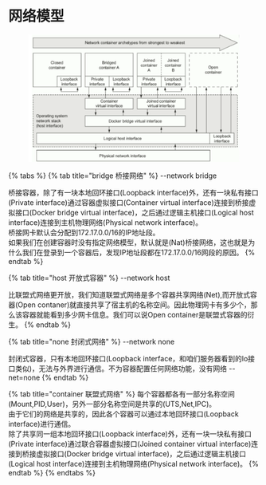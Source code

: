 # 网络模型



<figure><img src="../../../.gitbook/assets/image (11).png" alt=""><figcaption></figcaption></figure>

{% tabs %}
{% tab title="bridge 桥接网络" %}
\--network bridge

桥接容器，除了有一块本地回环接口(Loopback interface)外，还有一块私有接口(Private interface)通过容器虚拟接口(Container virtual interface)连接到桥接虚拟接口(Docker bridge virtual interface)，之后通过逻辑主机接口(Logical host interface)连接到主机物理网络(Physical network interface)。\
桥接网卡默认会分配到172.17.0.0/16的IP地址段。\
如果我们在创建容器时没有指定网络模型，默认就是(Nat)桥接网络，这也就是为什么我们在登录到一个容器后，发现IP地址段都在172.17.0.0/16网段的原因。
{% endtab %}

{% tab title="host 开放式容器" %}
\--network host

比联盟式网络更开放，我们知道联盟式网络是多个容器共享网络(Net),而开放式容器(Open contaner)就直接共享了宿主机的名称空间。因此物理网卡有多少个，那么该容器就能看到多少网卡信息。我们可以说Open container是联盟式容器的衍生。
{% endtab %}

{% tab title="none 封闭式网络" %}
\--network none

封闭式容器，只有本地回环接口(Loopback interface，和咱们服务器看到的lo接口类似)，无法与外界进行通信。不为容器配置任何网络功能，没有网络 --net=none
{% endtab %}

{% tab title="container 联盟式网络" %}
每个容器都各有一部分名称空间(Mount,PID,User)，另外一部分名称空间是共享的(UTS,Net,IPC)。\
由于它们的网络是共享的，因此各个容器可以通过本地回环接口(Loopback interface)进行通信。\
除了共享同一组本地回环接口(Loopback interface)外，还有一块一块私有接口(Private interface)通过联合容器虚拟接口(Joined container virtual interface)连接到桥接虚拟接口(Docker bridge virtual interface)，之后通过逻辑主机接口(Logical host interface)连接到主机物理网络(Physical network interface)。
{% endtab %}
{% endtabs %}
